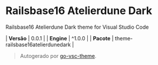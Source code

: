# Railsbase16 Atelierdune Dark

Railsbase16 Atelierdune Dark theme for Visual Studio Code

| **Versão** | 0.0.1 |
| **Engine** | ^1.0.0 |
| **Pacote** | theme-railsbase16atelierdunedark |

> Autogerado por [go-vsc-theme](https://github.com/natalbu/go-vsc-theme).
